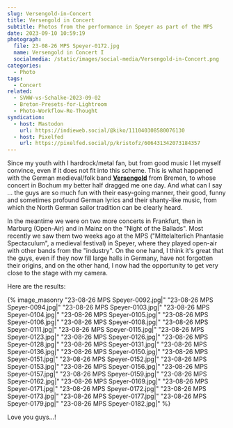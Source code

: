 ```yaml
---
slug: Versengold-in-Concert
title: Versengold in Concert
subtitle: Photos from the performance in Speyer as part of the MPS
date: 2023-09-10 10:59:19
photograph:
  file: 23-08-26 MPS Speyer-0172.jpg
  name: Versengold in Concert I
  socialmedia: /static/images/social-media/Versengold-in-Concert.png
categories:
  - Photo
tags:
  - Concert
related:
  - SVWW-vs-Schalke-2023-09-02
  - Breton-Presets-for-Lightroom
  - Photo-Workflow-Re-Thought
syndication:
  - host: Mastodon
    url: https://indieweb.social/@kiko/111040308580076130
  - host: Pixelfed
    url: https://pixelfed.social/p/kristofz/606431342073184357
---
```


Since my youth with I hardrock/metal fan, but from good music I let myself convince, even if it does not fit into this scheme. This is what happened with the German medieval/folk band [**Versengold**](https://de.wikipedia.org/wiki/Versengold) from Bremen, to whose concert in Bochum my better half dragged me one day. And what can I say ... the guys are so much fun with their easy-going manner, their good, funny and sometimes profound German lyrics and their shanty-like music, from which the North German sailor tradition can be clearly heard.

<!-- more -->

In the meantime we were on two more concerts in Frankfurt, then in Marburg (Open-Air) and in Mainz on the "Night of the Ballads". Most recently we saw them two weeks ago at the MPS ("Mittelalterlich Phantasie Spectaculum", a medieval festival) in Speyer, where they played open-air with other bands from the "industry". On the one hand, I think it's great that the guys, even if they now fill large halls in Germany, have not forgotten their origins, and on the other hand, I now had the opportunity to get very close to the stage with my camera.

Here are the results:

{% image_masonry
  "23-08-26 MPS Speyer-0092.jpg|"
  "23-08-26 MPS Speyer-0094.jpg|"
  "23-08-26 MPS Speyer-0103.jpg|"
  "23-08-26 MPS Speyer-0104.jpg|"
  "23-08-26 MPS Speyer-0105.jpg|"
  "23-08-26 MPS Speyer-0106.jpg|"
  "23-08-26 MPS Speyer-0108.jpg|"
  "23-08-26 MPS Speyer-0111.jpg|"
  "23-08-26 MPS Speyer-0115.jpg|"
  "23-08-26 MPS Speyer-0123.jpg|"
  "23-08-26 MPS Speyer-0126.jpg|"
  "23-08-26 MPS Speyer-0128.jpg|"
  "23-08-26 MPS Speyer-0131.jpg|"
  "23-08-26 MPS Speyer-0136.jpg|"
  "23-08-26 MPS Speyer-0150.jpg|"
  "23-08-26 MPS Speyer-0151.jpg|"
  "23-08-26 MPS Speyer-0152.jpg|"
  "23-08-26 MPS Speyer-0153.jpg|"
  "23-08-26 MPS Speyer-0156.jpg|"
  "23-08-26 MPS Speyer-0157.jpg|"
  "23-08-26 MPS Speyer-0159.jpg|"
  "23-08-26 MPS Speyer-0162.jpg|"
  "23-08-26 MPS Speyer-0169.jpg|"
  "23-08-26 MPS Speyer-0171.jpg|"
  "23-08-26 MPS Speyer-0172.jpg|"
  "23-08-26 MPS Speyer-0173.jpg|"
  "23-08-26 MPS Speyer-0177.jpg|"
  "23-08-26 MPS Speyer-0179.jpg|"
  "23-08-26 MPS Speyer-0182.jpg|"
%}

Love you guys...!
